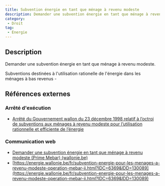 ```yaml
---
title: Subvention énergie en tant que ménage à revenu modeste
description: Demander une subvention énergie en tant que ménage à revenu modeste
category: 
 - Droit
tag: 
 - Energie
---
```


## Description

Demander une subvention énergie en tant que ménage à revenu modeste.

Subventions destinées à l'utilisation rationelle de l'énergie dans les ménages à bas revenus - 

## Références externes 

### Arrêté d'exécution

- [Arrêté du Gouvernement wallon du 23 décembre 1998 relatif à l’octroi de subventions aux ménages à revenu modeste pour l’utilisation rationnelle et efficiente de l’énergie](https://wallex.wallonie.be/eli/arrete/1998/12/23/1999027052/2023/01/01)
### Communication web

- [Demander une subvention énergie en tant que ménage à revenu modeste (Prime Mebar) (wallonie.be)](https://www.wallonie.be/fr/demarches/demander-une-subvention-energie-en-tant-que-menage-revenu-modeste-prime-mebar)
- [https://energie.wallonie.be/fr/subvention-energie-pour-les-menages-a-revenu-modeste-operation-mebar-ii.html?IDC=6369&IDD=130089](https://energie.wallonie.be/fr/subvention-energie-pour-les-menages-a-revenu-modeste-operation-mebar-ii.html?IDC=6369&IDD=130089)


